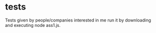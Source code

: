 # tests
Tests given by people/companies interested in me
run it by downloading and executing node ass1.js.

